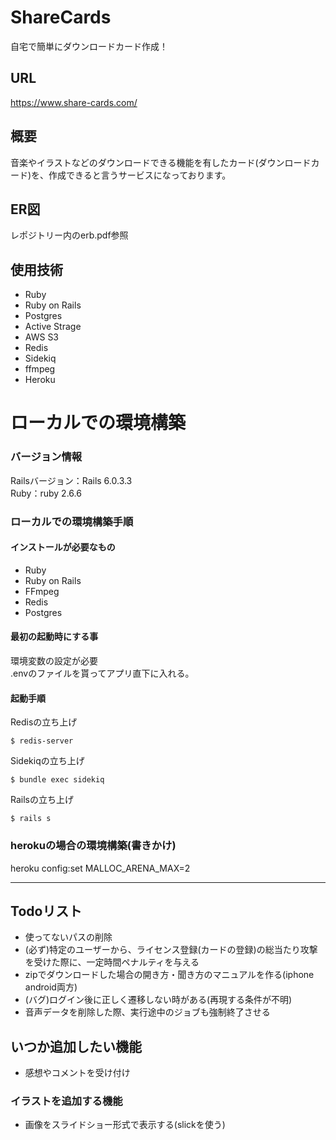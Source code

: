 # ShareCards
自宅で簡単にダウンロードカード作成！

## URL
https://www.share-cards.com/

## 概要
音楽やイラストなどのダウンロードできる機能を有したカード(ダウンロードカード)を、作成できると言うサービスになっております。

## ER図
レポジトリー内のerb.pdf参照

## 使用技術
- Ruby
- Ruby on Rails
- Postgres
- Active Strage
- AWS S3
- Redis
- Sidekiq
- ffmpeg
- Heroku


# ローカルでの環境構築
### バージョン情報
Railsバージョン：Rails 6.0.3.3  
Ruby：ruby 2.6.6  

### ローカルでの環境構築手順
#### インストールが必要なもの
- Ruby
- Ruby on Rails
- FFmpeg
- Redis
- Postgres

#### 最初の起動時にする事
環境変数の設定が必要  
.envのファイルを貰ってアプリ直下に入れる。

#### 起動手順
Redisの立ち上げ
```
$ redis-server
```

Sidekiqの立ち上げ
```
$ bundle exec sidekiq
```

Railsの立ち上げ
```
$ rails s
```

### herokuの場合の環境構築(書きかけ)
heroku config:set MALLOC_ARENA_MAX=2

---
## Todoリスト
- 使ってないパスの削除
- (必ず)特定のユーザーから、ライセンス登録(カードの登録)の総当たり攻撃を受けた際に、一定時間ペナルティを与える
- zipでダウンロードした場合の開き方・聞き方のマニュアルを作る(iphone android両方)
- (バグ)ログイン後に正しく遷移しない時がある(再現する条件が不明)
- 音声データを削除した際、実行途中のジョブも強制終了させる

## いつか追加したい機能
- 感想やコメントを受け付け

### イラストを追加する機能
- 画像をスライドショー形式で表示する(slickを使う)

